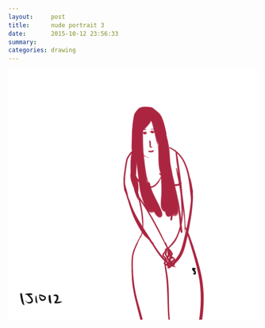 ```yaml
---
layout:     post
title:      nude portrait 3
date:       2015-10-12 23:56:33
summary:    
categories: drawing
---
```

![nude portrait 3](/images/diary/nude-portrait-3.png "fire of my loins.")
